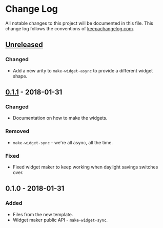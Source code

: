 # Change Log
All notable changes to this project will be documented in this file. This change log follows the conventions of [keepachangelog.com](http://keepachangelog.com/).

## [Unreleased]
### Changed
- Add a new arity to `make-widget-async` to provide a different widget shape.

## [0.1.1] - 2018-01-31
### Changed
- Documentation on how to make the widgets.

### Removed
- `make-widget-sync` - we're all async, all the time.

### Fixed
- Fixed widget maker to keep working when daylight savings switches over.

## 0.1.0 - 2018-01-31
### Added
- Files from the new template.
- Widget maker public API - `make-widget-sync`.

[Unreleased]: https://github.com/your-name/mlp/compare/0.1.1...HEAD
[0.1.1]: https://github.com/your-name/mlp/compare/0.1.0...0.1.1
